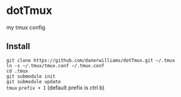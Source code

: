 # dotTmux
my tmux config  

## Install
`git clone https://github.com/danerwilliams/dotTmux.git ~/.tmux`  
`ln -s ~/.tmux/tmux.conf ~/.tmux.conf`  
`cd .tmux`  
`git submodule init`  
`git submodule update`  
`tmux`
`prefix + I` (default prefix is ctrl b)
